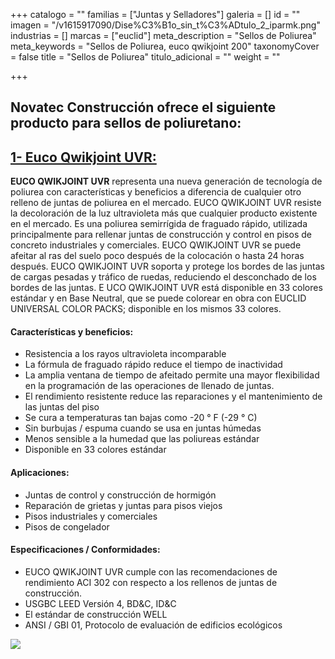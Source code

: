 +++
catalogo = ""
familias = ["Juntas y Selladores"]
galeria = []
id = ""
imagen = "/v1615917090/Dise%C3%B1o_sin_t%C3%ADtulo_2_iparmk.png"
industrias = []
marcas = ["euclid"]
meta_description = "Sellos de Poliurea"
meta_keywords = "Sellos de Poliurea, euco qwikjoint 200"
taxonomyCover = false
title = "Sellos de Poliurea"
titulo_adicional = ""
weight = ""

+++
## Novatec Construcción ofrece el siguiente producto para sellos de poliuretano:

## [**1- Euco Qwikjoint UVR:**](https://www.euclidchemical.com/products/construction-products/joint-fillers/polyurea/euco-qwikjoint-uvr/)

**EUCO QWIKJOINT UVR** representa una nueva generación de tecnología de poliurea con características y beneficios a diferencia de cualquier otro relleno de juntas de poliurea en el mercado. EUCO QWIKJOINT UVR resiste la decoloración de la luz ultravioleta más que cualquier producto existente en el mercado. Es una poliurea semirrígida de fraguado rápido, utilizada principalmente para rellenar juntas de construcción y control en pisos de concreto industriales y comerciales. EUCO QWIKJOINT UVR se puede afeitar al ras del suelo poco después de la colocación o hasta 24 horas después. EUCO QWIKJOINT UVR soporta y protege los bordes de las juntas de cargas pesadas y tráfico de ruedas, reduciendo el desconchado de los bordes de las juntas. E UCO QWIKJOINT UVR está disponible en 33 colores estándar y en Base Neutral, que se puede colorear en obra con EUCLID UNIVERSAL COLOR PACKS; disponible en los mismos 33 colores.

#### **Características y beneficios:**

* Resistencia a los rayos ultravioleta incomparable
* La fórmula de fraguado rápido reduce el tiempo de inactividad
* La amplia ventana de tiempo de afeitado permite una mayor flexibilidad en la programación de las operaciones de llenado de juntas.
* El rendimiento resistente reduce las reparaciones y el mantenimiento de las juntas del piso
* Se cura a temperaturas tan bajas como -20 ° F (-29 ° C)
* Sin burbujas / espuma cuando se usa en juntas húmedas
* Menos sensible a la humedad que las poliureas estándar
* Disponible en 33 colores estándar

#### **Aplicaciones:**

* Juntas de control y construcción de hormigón
* Reparación de grietas y juntas para pisos viejos
* Pisos industriales y comerciales
* Pisos de congelador

#### **Especificaciones / Conformidades:**

* EUCO QWIKJOINT UVR cumple con las recomendaciones de rendimiento ACI 302 con respecto a los rellenos de juntas de construcción.
* USGBC LEED Versión 4, BD&C, ID&C
* El estándar de construcción WELL
* ANSI / GBI 01, Protocolo de evaluación de edificios ecológicos

![](https://res.cloudinary.com/drnun7bay/image/upload/v1615917272/WhatsApp_Image_2021-03-16_at_11.48.15_x4ioey.png)